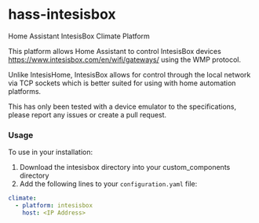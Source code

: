 # hass-intesisbox
Home Assistant IntesisBox Climate Platform

This platform allows Home Assistant to control IntesisBox devices https://www.intesisbox.com/en/wifi/gateways/ using the WMP protocol.

Unlike IntesisHome, IntesisBox allows for control through the local network via TCP sockets which is better suited for using with home automation platforms.

This has only been tested with a device emulator to the specifications, please report any issues or create a pull request. 

### Usage
To use in your installation:
1. Download the intesisbox directory into your custom_components directory
2. Add the following lines to your `configuration.yaml` file:

```yaml
climate:
  - platform: intesisbox
    host: <IP Address>
```
